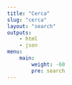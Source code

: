 ```yaml
---
title: "Cerca"
slug: "cerca"
layout: "search"
outputs:
    - html
    - json
menu:
    main:
        weight: -60
        pre: search
---
```


